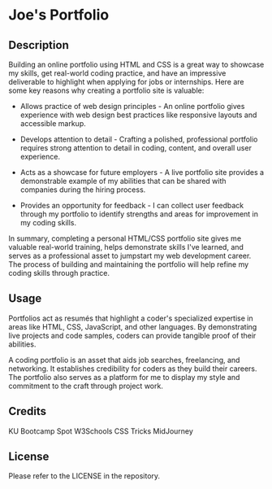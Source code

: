 # Joe's Portfolio

## Description

Building an online portfolio using HTML and CSS is a great way to showcase my skills, get real-world coding practice, and have an impressive deliverable to highlight when applying for jobs or internships. Here are some key reasons why creating a portfolio site is valuable:

- Allows practice of web design principles - An online portfolio gives experience with web design best practices like responsive layouts and accessible markup.

- Develops attention to detail - Crafting a polished, professional portfolio requires strong attention to detail in coding, content, and overall user experience.

- Acts as a showcase for future employers - A live portfolio site provides a demonstrable example of my abilities that can be shared with companies during the hiring process.

- Provides an opportunity for feedback - I can collect user feedback through my portfolio to identify strengths and areas for improvement in my coding skills.

In summary, completing a personal HTML/CSS portfolio site gives me valuable real-world training, helps demonstrate skills I've learned, and serves as a professional asset to jumpstart my web development career. The process of building and maintaining the portfolio will help refine my coding skills through practice.

## Usage

Portfolios act as resumés that highlight a coder's specialized expertise in areas like HTML, CSS, JavaScript, and other languages. By demonstrating live projects and code samples, coders can provide tangible proof of their abilities.

A coding portfolio is an asset that aids job searches, freelancing, and networking. It establishes credibility for coders as they build their careers. The portfolio also serves as a platform for me to display my style and commitment to the craft through project work.

## Credits

KU Bootcamp Spot
W3Schools
CSS Tricks
MidJourney

## License

Please refer to the LICENSE in the repository.
